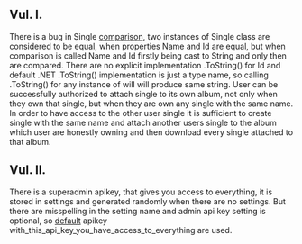 ## Vul. I.
There is a bug in Single [comparison](https://github.com/HackerDom/ructf-2021/blob/main/services/white_album/src/WhiteAlbum/Entities/Single.cs#L38), two instances of Single class are considered to be equal, when properties Name and Id are equal, but when comparison is called Name and Id firstly being cast to String and only then are compared. There are no explicit implementation .ToString() for Id and default .NET .ToString() implementation is just a type name, so calling .ToString() for any instance of will will produce same string. User can be successfully authorized to attach single to its own album, not only when they own that single, but when they are own any single with the same name. In order to have access to the other user single it is sufficient to create single with the same name and attach another users single to the album which user are honestly owning and then download every single attached to that album.

## Vul. II. 
There is a superadmin apikey, that gives you access to everything, it is stored in settings and generated randomly when there are no settings. But there are misspelling in the setting name and admin api key setting is optional, so [default](https://github.com/HackerDom/ructf-2021/blob/main/services/white_album/src/WhiteAlbum/Settings/WhiteAlbumSettings.cs#L11) apikey with_this_api_key_you_have_access_to_everything are used.
